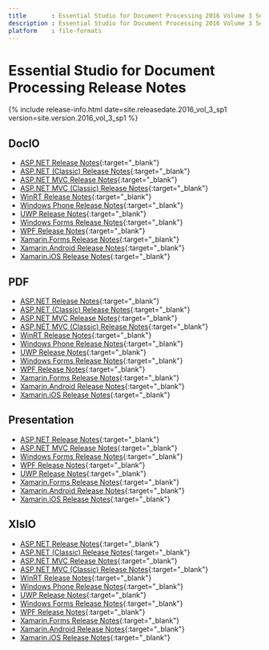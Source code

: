 ```yaml
---
title		: Essential Studio for Document Processing 2016 Volume 3 Service Pack 1 Release Notes
description	: Essential Studio for Document Processing 2016 Volume 3 Service Pack 1 Release Notes
platform	: file-formats
---
```


# Essential Studio for Document Processing Release Notes

{% include release-info.html date=site.releasedate.2016_vol_3_sp1 version=site.version.2016_vol_3_sp1 %} 

## DocIO

* [ASP.NET Release Notes](/aspnet/release-notes/v14.3.0.52#docio){:target="_blank"}
* [ASP.NET (Classic) Release Notes](/aspnet-classic/release-notes/v14.3.0.52#docio){:target="_blank"}
* [ASP.NET MVC Release Notes](/aspnetmvc/release-notes/v14.3.0.52#docio){:target="_blank"}
* [ASP.NET MVC (Classic) Release Notes](/aspnetmvc-classic/release-notes/v14.3.0.52#docio){:target="_blank"}
* [WinRT Release Notes](/winrt/release-notes/v14.3.0.52#docio){:target="_blank"}
* [Windows Phone Release Notes](/wp8/release-notes/wp-winrt/v14.3.0.52#docio){:target="_blank"}
* [UWP Release Notes](/uwp/release-notes/v14.3.0.52#docio){:target="_blank"}
* [Windows Forms Release Notes](/windowsforms/release-notes/v14.3.0.52#docio){:target="_blank"}
* [WPF Release Notes](/wpf/release-notes/v14.3.0.52#docio){:target="_blank"}
* [Xamarin.Forms Release Notes](/xamarin/release-notes/v14.3.0.52#docio){:target="_blank"}
* [Xamarin.Android Release Notes](/xamarin-android/release-notes/v14.3.0.52#docio){:target="_blank"}
* [Xamarin.iOS Release Notes](/xamarin-ios/release-notes/v14.3.0.52#docio){:target="_blank"}

## PDF

* [ASP.NET Release Notes](/aspnet/release-notes/v14.3.0.52#pdf){:target="_blank"}
* [ASP.NET (Classic) Release Notes](/aspnet-classic/release-notes/v14.3.0.52#pdf){:target="_blank"}
* [ASP.NET MVC Release Notes](/aspnetmvc/release-notes/v14.3.0.52#pdf){:target="_blank"}
* [ASP.NET MVC (Classic) Release Notes](/aspnetmvc-classic/release-notes/v14.3.0.52#pdf){:target="_blank"}
* [WinRT Release Notes](/winrt/release-notes/v14.3.0.52#pdf){:target="_blank"}
* [Windows Phone Release Notes](/wp8/release-notes/wp-winrt/v14.3.0.52#pdf){:target="_blank"}
* [UWP Release Notes](/uwp/release-notes/v14.3.0.52#pdf){:target="_blank"}
* [Windows Forms Release Notes](/windowsforms/release-notes/v14.3.0.52#pdf){:target="_blank"}
* [WPF Release Notes](/wpf/release-notes/v14.3.0.52#pdf){:target="_blank"}
* [Xamarin.Forms Release Notes](/xamarin/release-notes/v14.3.0.52#pdf){:target="_blank"}
* [Xamarin.Android Release Notes](/xamarin-android/release-notes/v14.3.0.52#pdf){:target="_blank"}
* [Xamarin.iOS Release Notes](/xamarin-ios/release-notes/v14.3.0.52#pdf){:target="_blank"}

## Presentation

* [ASP.NET Release Notes](/aspnet/release-notes/v14.3.0.52#presentation){:target="_blank"}
* [ASP.NET MVC Release Notes](/aspnetmvc/release-notes/v14.3.0.52#presentation){:target="_blank"}
* [Windows Forms Release Notes](/windowsforms/release-notes/v14.3.0.52#presentation){:target="_blank"}
* [WPF Release Notes](/wpf/release-notes/v14.3.0.52#presentation){:target="_blank"}
* [UWP Release Notes](/uwp/release-notes/v14.3.0.52#presentation){:target="_blank"}
* [Xamarin.Forms Release Notes](/xamarin/release-notes/v14.3.0.52#presentation){:target="_blank"}
* [Xamarin.Android Release Notes](/xamarin-android/release-notes/v14.3.0.52#presentation){:target="_blank"}
* [Xamarin.iOS Release Notes](/xamarin-ios/release-notes/v14.3.0.52#presentation){:target="_blank"}

## XlsIO

* [ASP.NET Release Notes](/aspnet/release-notes/v14.3.0.52#xlsio){:target="_blank"}
* [ASP.NET (Classic) Release Notes](/aspnet-classic/release-notes/v14.3.0.52#xlsio){:target="_blank"}
* [ASP.NET MVC Release Notes](/aspnetmvc/release-notes/v14.3.0.52#xlsio){:target="_blank"}
* [ASP.NET MVC (Classic) Release Notes](/aspnetmvc-classic/release-notes/v14.3.0.52#xlsio){:target="_blank"}
* [WinRT Release Notes](/winrt/release-notes/v14.3.0.52#xlsio){:target="_blank"}
* [Windows Phone Release Notes](/wp8/release-notes/wp-winrt/v14.3.0.52#xlsio){:target="_blank"}
* [UWP Release Notes](/uwp/release-notes/v14.3.0.52#xlsio){:target="_blank"}
* [Windows Forms Release Notes](/windowsforms/release-notes/v14.3.0.52#xlsio){:target="_blank"}
* [WPF Release Notes](/wpf/release-notes/v14.3.0.52#xlsio){:target="_blank"}
* [Xamarin.Forms Release Notes](/xamarin/release-notes/v14.3.0.52#xlsio){:target="_blank"}
* [Xamarin.Android Release Notes](/xamarin-android/release-notes/v14.3.0.52#xlsio){:target="_blank"}
* [Xamarin.iOS Release Notes](/xamarin-ios/release-notes/v14.3.0.52#xlsio){:target="_blank"}